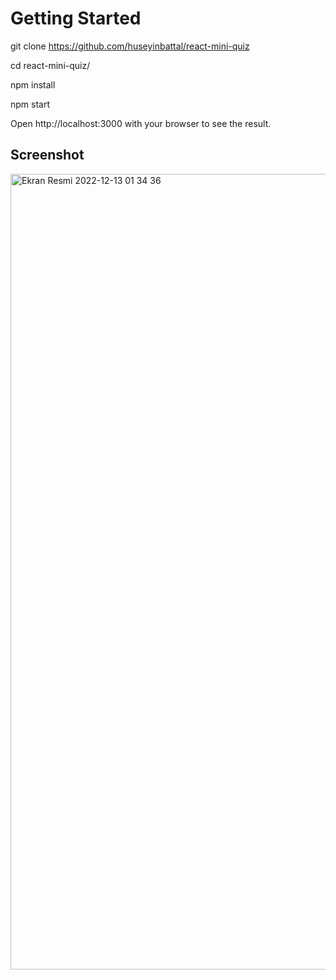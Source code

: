 # Getting Started

git clone https://github.com/huseyinbattal/react-mini-quiz

cd react-mini-quiz/

npm install

npm start

Open http://localhost:3000 with your browser to see the result.



## Screenshot

<img width="1273" alt="Ekran Resmi 2022-12-13 01 34 36" src="https://user-images.githubusercontent.com/95706081/207169754-b33751f2-1f1e-4588-a4e4-98dfaa91d8b0.png">

